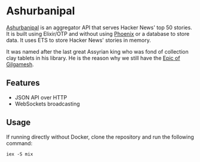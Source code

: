 # Ashurbanipal

[Ashurbanipal](https://en.wikipedia.org/wiki/Ashurbanipal) is an aggregator API that serves Hacker News' top 50 stories. It is built using Elixir/OTP and without using [Phoenix](https://www.phoenixframework.org/) or a database to store data. It uses ETS to store Hacker News' stories in memory.

It was named after the last great Assyrian king who was fond of collection clay tablets in his library. He is the reason why we still have the [Epic of Gilgamesh](https://en.wikipedia.org/wiki/Epic_of_Gilgamesh).

## Features

* JSON API over HTTP
* WebSockets broadcasting

## Usage

If running directly without Docker, clone the repository and run the following command:

`iex -S mix`



